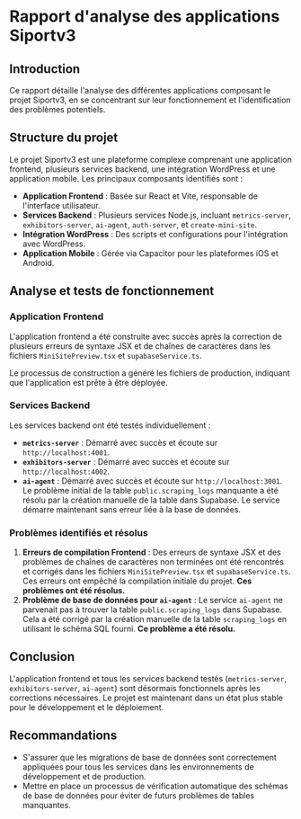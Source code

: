 # Rapport d'analyse des applications Siportv3

## Introduction
Ce rapport détaille l'analyse des différentes applications composant le projet Siportv3, en se concentrant sur leur fonctionnement et l'identification des problèmes potentiels.

## Structure du projet
Le projet Siportv3 est une plateforme complexe comprenant une application frontend, plusieurs services backend, une intégration WordPress et une application mobile. Les principaux composants identifiés sont :

*   **Application Frontend** : Basée sur React et Vite, responsable de l'interface utilisateur.
*   **Services Backend** : Plusieurs services Node.js, incluant `metrics-server`, `exhibitors-server`, `ai-agent`, `auth-server`, et `create-mini-site`.
*   **Intégration WordPress** : Des scripts et configurations pour l'intégration avec WordPress.
*   **Application Mobile** : Gérée via Capacitor pour les plateformes iOS et Android.

## Analyse et tests de fonctionnement

### Application Frontend
L'application frontend a été construite avec succès après la correction de plusieurs erreurs de syntaxe JSX et de chaînes de caractères dans les fichiers `MiniSitePreview.tsx` et `supabaseService.ts`.

Le processus de construction a généré les fichiers de production, indiquant que l'application est prête à être déployée.

### Services Backend
Les services backend ont été testés individuellement :

*   **`metrics-server`** : Démarré avec succès et écoute sur `http://localhost:4001`.
*   **`exhibitors-server`** : Démarré avec succès et écoute sur `http://localhost:4002`.
*   **`ai-agent`** : Démarré avec succès et écoute sur `http://localhost:3001`. Le problème initial de la table `public.scraping_logs` manquante a été résolu par la création manuelle de la table dans Supabase. Le service démarre maintenant sans erreur liée à la base de données.

### Problèmes identifiés et résolus
1.  **Erreurs de compilation Frontend** : Des erreurs de syntaxe JSX et des problèmes de chaînes de caractères non terminées ont été rencontrés et corrigés dans les fichiers `MiniSitePreview.tsx` et `supabaseService.ts`. Ces erreurs ont empêché la compilation initiale du projet. **Ces problèmes ont été résolus.**
2.  **Problème de base de données pour `ai-agent`** : Le service `ai-agent` ne parvenait pas à trouver la table `public.scraping_logs` dans Supabase. Cela a été corrigé par la création manuelle de la table `scraping_logs` en utilisant le schéma SQL fourni. **Ce problème a été résolu.**

## Conclusion
L'application frontend et tous les services backend testés (`metrics-server`, `exhibitors-server`, `ai-agent`) sont désormais fonctionnels après les corrections nécessaires. Le projet est maintenant dans un état plus stable pour le développement et le déploiement.

## Recommandations
*   S'assurer que les migrations de base de données sont correctement appliquées pour tous les services dans les environnements de développement et de production.
*   Mettre en place un processus de vérification automatique des schémas de base de données pour éviter de futurs problèmes de tables manquantes.

